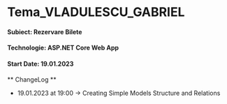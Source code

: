 # Tema_VLADULESCU_GABRIEL

#### Subiect: Rezervare Bilete
#### Technologie: ASP.NET Core Web App
#### Start Date: 19.01.2023

** ChangeLog **
- 19.01.2023 at 19:00 -> Creating Simple Models Structure and Relations

